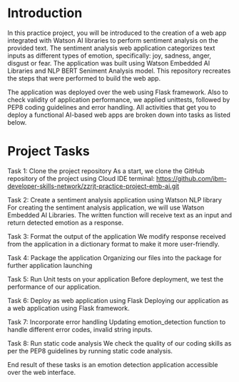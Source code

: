 # Introduction
In this practice project, you will be introduced to the creation of a web app integrated with Watson AI libraries to perform sentiment analysis on the provided text. The sentiment analysis web application categorizes text inputs as different types of emotion, specifically: joy, sadness, anger, disgust or fear. The application was built using Watson Embedded AI Libraries and NLP BERT Seniment Analysis model. This repository recreates the steps that were performed to build the web app.

The application was deployed over the web using Flask framework. Also to check validity of application performance, we applied unittests, followed by PEP8 coding guidelines and error handling. All activities that get you to deploy a functional AI-based web apps are broken down into tasks as listed below.

# Project Tasks
Task 1: Clone the project repository
As a start, we clone the GitHub repository of the project using Cloud IDE terminal: https://github.com/ibm-developer-skills-network/zzrjt-practice-project-emb-ai.git

Task 2: Create a sentiment analysis application using Watson NLP library
For creating the sentiment analysis application, we will use Watson Embedded AI Libraries. The written function will receive text as an input and return detected emotion as a response.

Task 3: Format the output of the application
We modify response received from the application in a dictionary format to make it more user-friendly.

Task 4: Package the application
Organizing our files into the package for further application launching

Task 5: Run Unit tests on your application
Before deployment, we test the performance of our application.

Task 6: Deploy as web application using Flask
Deploying our application as a web application using Flask framework.

Task 7: Incorporate error handling
Updating emotion_detection function to handle different error codes, invalid string inputs.

Task 8: Run static code analysis
We check the quality of our coding skills as per the PEP8 guidelines by running static code analysis.

End result of these tasks is an emotion detection application accessible over the web interface.

